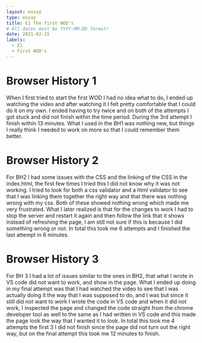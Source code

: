 ```yaml
---
layout: essay
type: essay
title: E1 The first WOD's
# All dates must be YYYY-MM-DD format!
date: 2021-02-15
labels:
  - E1
  - First WOD's
---
```

<h1>Browser History 1</h1>
<p>When I first tried to start the first WOD I had no idea what to do, I ended up watching the video and after watching it I felt pretty comfortable that I could do it on my own. I ended having to try twice and on both of the attempts I got stuck and did not finish within the time period. During the 3rd attempt I finish within 13 minutes. What I used in the BH1 was nothing new, but things I really think I needed to work on more so that I could remember them better.</p>
<h1> Browser History 2</h1>
<p>For BH2 I had some issues with the CSS and the linking of the CSS in the index.html, the first few times I tried this I did not know why it was not working. I tried to look for both a css validator and a html validator to see that I was linking them together the right way and that there was nothing wrong with my css. Both of these showed nothing wrong which made me very frustrated. What I later realized is that for the changes to work I had to stop the server and restart it again and then follow the link that it shows instead of refreshing the page, I am still not sure if this is because I did something wrong or not. In total this took me 6 attempts and I finished the last attempt in 6 minutes.</p>
<h1> Browser History 3</h1>
<p>For BH 3 I had a lot of issues similar to the ones in BH2, that what I wrote in VS code did not want to work, and show in the page. What I ended up doing in my final attempt was that I had watched the video to see that I was actually doing it the way that I was supposed to do, and I was but since it still did not want to work I wrote the code in VS code and when it did not work, I inspected the page and changed the code straight from the chrome developer tool as well to the same as I had written in VS code and this made the page look the way that I wanted it to look. In total this took me 4 attempts the first 3 I did not finish since the page did not turn out the right way, but on the final attempt this took me 12 minutes to finish.</p>
